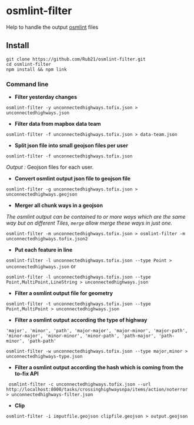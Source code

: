 # osmlint-filter

Help to handle the output [osmlint](https://github.com/osmlab/osmlint) files

## Install

```
git clone https://github.com/Rub21/osmlint-filter.git
cd osmlint-filter
npm install && npm link

```

### Command line

- **Filter yesterday changes**

`osmlint-filter -y unconnectedhighways.tofix.json > unconnectedhighways.json`

- **Filter data from mapbox data team**

`osmlint-filter -f unconnectedhighways.tofix.json > data-team.json`

- **Split json file into small geojson files per user**

`osmlint-filter -f unconnectedhighways.tofix.json`

*Output :* Geojson files for each user. 

- **Convert osmlint output json file to geojson file**

`osmlint-filter -g unconnectedhighways.tofix.json > unconnectedhighways.geojson`

- **Merger all chunk ways in a geojson**


*The osmlint output can be contained to or more ways which are the same way but on different Tiles,  `merge` allow merge these ways in just one.*


`osmlint-filter -m unconnectedhighways.tofix.json > osmlint-filter -m unconnectedhighways.tofix.json2`

- **Put each feature in line**

`osmlint-filter -l unconnectedhighways.tofix.json --type Point > unconnectedhighways.json` 
or

`osmlint-filter -l unconnectedhighways.tofix.json --type Point,MultiPoint,LineString > unconnectedhighways.json`


- **Filter a osmlint output file for geometry**

`osmlint-filter -t unconnectedhighways.tofix.json --type Point,MultiPoint > unconnectedhighways.json`


- **Filter a osmlint output according the type of highway**

```
'major', 'minor', 'path', 'major-major', 'major-minor', 'major-path', 'minor-major', 'minor-minor', 'minor-path', 'path-major', 'path-minor', 'path-path'
```

`osmlint-filter -w unconnectedhighways.tofix.json --type major,minor > unconnectedhighways-type.json`


- **Filter a osmlint output according the hash which is coming from the to-fix API**


`
osmlint-filter -c unconnectedhighways.tofix.json --url http://localhost:8000/tasks/crossinghighwaysnpa/items/action/noterror > unconnectedhighways-filter.json`


- **Clip**

```
osmlint-filter -i imputfile.geojson clipfile.geojson > output.geojson
```


